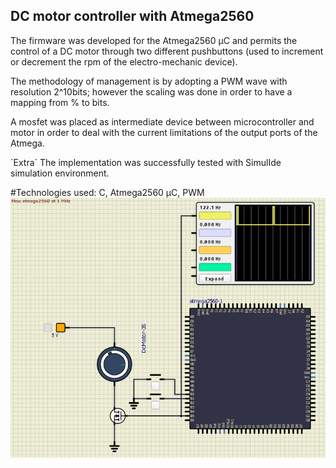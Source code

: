 ## DC motor controller with Atmega2560

The firmware was developed for the Atmega2560 µC and permits the control of a DC motor through two different pushbuttons (used to increment or decrement the rpm of the electro-mechanic device). 

The methodology of management is by adopting a PWM wave with resolution 2^10bits; however the scaling was done in order to have a mapping
from % to bits.  

A mosfet was placed as intermediate device between microcontroller and motor in order to deal with the current limitations of the output ports of the Atmega.

´Extra´
The implementation was successfully tested with SimulIde simulation environment.

#Technologies used: C, Atmega2560 µC, PWM
![Alt text](PWM_motor_controller.png)







